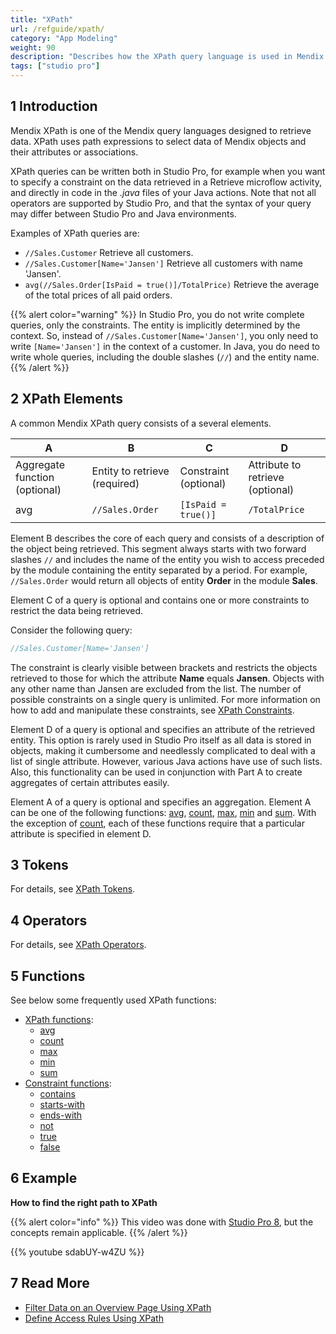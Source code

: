 ```yaml
---
title: "XPath"
url: /refguide/xpath/
category: "App Modeling"
weight: 90
description: "Describes how the XPath query language is used in Mendix by presenting functions and examples."
tags: ["studio pro"]
---
```


## 1 Introduction

Mendix XPath is one of the Mendix query languages designed to retrieve data. XPath uses path expressions to select data of Mendix objects and their attributes or associations.

XPath queries can be written both in Studio Pro, for example when you want to specify a constraint on the data retrieved in a Retrieve microflow activity, and directly in code in the *.java* files of your Java actions. Note that not all operators are supported by Studio Pro, and that the syntax of your query may differ between Studio Pro and Java environments.

Examples of XPath queries are:

* `//Sales.Customer`
    Retrieve all customers.
* `//Sales.Customer[Name='Jansen']`
    Retrieve all customers with name 'Jansen'.
* `avg(//Sales.Order[IsPaid = true()]/TotalPrice)`
    Retrieve the average of the total prices of all paid orders.

{{% alert color="warning" %}}
In Studio Pro, you do not write complete queries, only the constraints. The entity is implicitly determined by the context. So, instead of `//Sales.Customer[Name='Jansen']`, you only need to write `[Name='Jansen']` in the context of a customer. In Java, you do need to write whole queries, including the double slashes (`//`) and the entity name.
{{% /alert %}}

## 2 XPath Elements

A common Mendix XPath query consists of a several elements.

| A | B | C | D |
| --- | --- | --- | --- |
| Aggregate function (optional) | Entity to retrieve (required) | Constraint (optional) | Attribute to retrieve (optional) |
| avg | `//Sales.Order` | `[IsPaid = true()]` | `/TotalPrice` |

Element B describes the core of each query and consists of a description of the object being retrieved. This segment always starts with two forward slashes `//` and includes the name of the entity you wish to access preceded by the module containing the entity separated by a period. For example, `//Sales.Order` would return all objects of entity **Order** in the module **Sales**.

Element C of a query is optional and contains one or more constraints to restrict the data being retrieved.

Consider the following query:

```java {linenos=false}
//Sales.Customer[Name='Jansen']
```

The constraint is clearly visible between brackets and restricts the objects retrieved to those for which the attribute **Name** equals **Jansen**. Objects with any other name than Jansen are excluded from the list.
The number of possible constraints on a single query is unlimited. For more information on how to add and manipulate these constraints, see [XPath Constraints](/refguide/xpath-constraints/).

Element D of a query is optional and specifies an attribute of the retrieved entity. This option is rarely used in Studio Pro itself as all data is stored in objects, making it cumbersome and needlessly complicated to deal with a list of single attribute. However, various Java actions have use of such lists. Also, this functionality can be used in conjunction with Part A to create aggregates of certain attributes easily.

Element A of a query is optional and specifies an aggregation. Element A can be one of the following functions: [avg](/refguide/xpath-avg/), [count](/refguide/xpath-count/), [max](/refguide/xpath-max/), [min](/refguide/xpath-min/) and [sum](/refguide/xpath-sum/). With the exception of [count](/refguide/xpath-count/), each of these functions require that a particular attribute is specified in element D.

## 3 Tokens

For details, see [XPath Tokens](/refguide/xpath-tokens/).

## 4 Operators

For details, see [XPath Operators](/refguide/xpath-operators/).

## 5 Functions

See below some frequently used XPath functions:

* [XPath functions](/refguide/xpath-query-functions/):
    * [avg](/refguide/xpath-avg/)
    * [count](/refguide/xpath-count/)
    * [max](/refguide/xpath-max/)
    * [min](/refguide/xpath-min/)
    * [sum](/refguide/xpath-sum/)
* [Constraint functions](/refguide/xpath-constraint-functions/):
    * [contains](/refguide/xpath-contains/)
    * [starts-with](/refguide/xpath-starts-with/)
    * [ends-with](/refguide/xpath-ends-with/)
    * [not](/refguide/xpath-not/)
    * [true](/refguide/xpath-true/)
    * [false](/refguide/xpath-false/)
    
## 6 Example

**How to find the right path to XPath**

{{% alert color="info" %}}
This video was done with [Studio Pro 8](/refguide8/), but the concepts remain applicable.
{{% /alert %}}

{{% youtube sdabUY-w4ZU %}}

## 7 Read More

* [Filter Data on an Overview Page Using XPath](/howto/logic-business-rules/filtering-data-on-an-overview-page/)
* [Define Access Rules Using XPath](/howto/logic-business-rules/define-access-rules-using-xpath/)